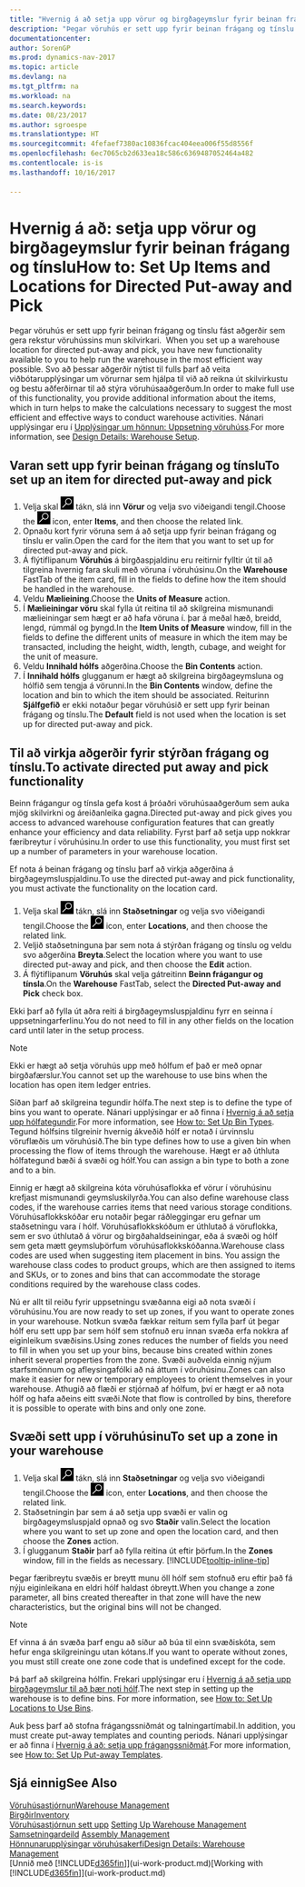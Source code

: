 ```yaml
---
title: "Hvernig á að setja upp vörur og birgðageymslur fyrir beinan frágang og tínslu"
description: "Þegar vöruhús er sett upp fyrir beinan frágang og tínslu fást aðgerðir sem gera rekstur vöruhússins mun skilvirkari."
documentationcenter: 
author: SorenGP
ms.prod: dynamics-nav-2017
ms.topic: article
ms.devlang: na
ms.tgt_pltfrm: na
ms.workload: na
ms.search.keywords: 
ms.date: 08/23/2017
ms.author: sgroespe
ms.translationtype: HT
ms.sourcegitcommit: 4fefaef7380ac10836fcac404eea006f55d8556f
ms.openlocfilehash: 6ec7065cb2d633ea18c586c6369487052464a482
ms.contentlocale: is-is
ms.lasthandoff: 10/16/2017

---
```

# <a name="how-to-set-up-items-and-locations-for-directed-put-away-and-pick"></a><span data-ttu-id="6ace6-103">Hvernig á að: setja upp vörur og birgðageymslur fyrir beinan frágang og tínslu</span><span class="sxs-lookup"><span data-stu-id="6ace6-103">How to: Set Up Items and Locations for Directed Put-away and Pick</span></span>
<span data-ttu-id="6ace6-104">Þegar vöruhús er sett upp fyrir beinan frágang og tínslu fást aðgerðir sem gera rekstur vöruhússins mun skilvirkari.  </span><span class="sxs-lookup"><span data-stu-id="6ace6-104">When you set up a warehouse location for directed put-away and pick, you have new functionality available to you to help run the warehouse in the most efficient way possible.</span></span> <span data-ttu-id="6ace6-105">Svo að þessar aðgerðir nýtist til fulls þarf að veita viðbótarupplýsingar um vörurnar sem hjálpa til við að reikna út skilvirkustu og bestu aðferðirnar til að stýra vöruhúsaaðgerðum.</span><span class="sxs-lookup"><span data-stu-id="6ace6-105">In order to make full use of this functionality, you provide additional information about the items, which in turn helps to make the calculations necessary to suggest the most efficient and effective ways to conduct warehouse activities.</span></span> <span data-ttu-id="6ace6-106">Nánari upplýsingar eru í [Upplýsingar um hönnun: Uppsetning vöruhúss](design-details-warehouse-setup.md).</span><span class="sxs-lookup"><span data-stu-id="6ace6-106">For more information, see [Design Details: Warehouse Setup](design-details-warehouse-setup.md).</span></span>

## <a name="to-set-up-an-item-for-directed-put-away-and-pick"></a><span data-ttu-id="6ace6-107">Varan sett upp fyrir beinan frágang og tínslu</span><span class="sxs-lookup"><span data-stu-id="6ace6-107">To set up an item for directed put-away and pick</span></span>  
1.  <span data-ttu-id="6ace6-108">Velja skal ![Leit að síðu eða skýrslu](media/ui-search/search_small.png "Leit að síðu eða skýrslu táknið") tákn, slá inn **Vörur** og velja svo viðeigandi tengil.</span><span class="sxs-lookup"><span data-stu-id="6ace6-108">Choose the ![Search for Page or Report](media/ui-search/search_small.png "Search for Page or Report icon") icon, enter **Items**, and then choose the related link.</span></span>  
2.  <span data-ttu-id="6ace6-109">Opnaðu kort fyrir vöruna sem á að setja upp fyrir beinan frágang og tínslu er valin.</span><span class="sxs-lookup"><span data-stu-id="6ace6-109">Open the card for the item that you want to set up for directed put-away and pick.</span></span>
3. <span data-ttu-id="6ace6-110">Á flýtiflipanum **Vöruhús** á birgðaspjaldinu eru reitirnir fylltir út til að tilgreina hvernig fara skuli með vöruna í vöruhúsinu.</span><span class="sxs-lookup"><span data-stu-id="6ace6-110">On the **Warehouse** FastTab of the item card, fill in the fields to define how the item should be handled in the warehouse.</span></span>  
4.  <span data-ttu-id="6ace6-111">Veldu **Mælieining**.</span><span class="sxs-lookup"><span data-stu-id="6ace6-111">Choose the **Units of Measure** action.</span></span>
5. <span data-ttu-id="6ace6-112">Í **Mælieiningar vöru** skal fylla út reitina til að skilgreina mismunandi mælieiningar sem hægt er að hafa vöruna í. þar á meðal hæð, breidd, lengd, rúmmál og þyngd.</span><span class="sxs-lookup"><span data-stu-id="6ace6-112">In the **Item Units of Measure** window, fill in the fields to define the different units of measure in which the item may be transacted, including the height, width, length, cubage, and weight for the unit of measure.</span></span>
6. <span data-ttu-id="6ace6-113">Veldu **Innihald hólfs** aðgerðina.</span><span class="sxs-lookup"><span data-stu-id="6ace6-113">Choose the **Bin Contents** action.</span></span>
7. <span data-ttu-id="6ace6-114">Í **Innihald hólfs** glugganum er hægt að skilgreina birgðageymsluna og hólfið sem tengja á vörunni.</span><span class="sxs-lookup"><span data-stu-id="6ace6-114">In the **Bin Contents** window, define the location and bin to which the item should be associated.</span></span> <span data-ttu-id="6ace6-115">Reiturinn **Sjálfgefið** er ekki notaður þegar vöruhúsið er sett upp fyrir beinan frágang og tínslu.</span><span class="sxs-lookup"><span data-stu-id="6ace6-115">The **Default** field is not used when the location is set up for directed put-away and pick.</span></span>  

## <a name="to-activate-directed-put-away-and-pick-functionality"></a><span data-ttu-id="6ace6-116">Til að virkja aðgerðir fyrir stýrðan frágang og tínslu.</span><span class="sxs-lookup"><span data-stu-id="6ace6-116">To activate directed put away and pick functionality</span></span>  
<span data-ttu-id="6ace6-117">Beinn frágangur og tínsla gefa kost á þróaðri vöruhúsaaðgerðum sem auka mjög skilvirkni og áreiðanleika gagna.</span><span class="sxs-lookup"><span data-stu-id="6ace6-117">Directed put-away and pick gives you access to advanced warehouse configuration features that can greatly enhance your efficiency and data reliability.</span></span> <span data-ttu-id="6ace6-118">Fyrst þarf að setja upp nokkrar færibreytur í vöruhúsinu.</span><span class="sxs-lookup"><span data-stu-id="6ace6-118">In order to use this functionality, you must first set up a number of parameters in your warehouse location.</span></span>  

<span data-ttu-id="6ace6-119">Ef nota á beinan frágang og tínslu þarf að virkja aðgerðina á birgðageymsluspjaldinu.</span><span class="sxs-lookup"><span data-stu-id="6ace6-119">To use the directed put-away and pick functionality, you must activate the functionality on the location card.</span></span>    
1.  <span data-ttu-id="6ace6-120">Velja skal ![Leit að síðu eða skýrslu](media/ui-search/search_small.png "Leit að síðu eða skýrslu táknið") tákn, slá inn  **Staðsetningar** og velja svo viðeigandi tengil.</span><span class="sxs-lookup"><span data-stu-id="6ace6-120">Choose the ![Search for Page or Report](media/ui-search/search_small.png "Search for Page or Report icon") icon, enter **Locations**, and then choose the related link.</span></span>  
2.  <span data-ttu-id="6ace6-121">Veljið staðsetninguna þar sem nota á stýrðan frágang og tínslu og veldu svo aðgerðina **Breyta**.</span><span class="sxs-lookup"><span data-stu-id="6ace6-121">Select the location where you want to use directed put-away and pick, and then choose the **Edit** action.</span></span>  
3.  <span data-ttu-id="6ace6-122">Á flýtiflipanum **Vöruhús** skal velja gátreitinn **Beinn frágangur og tínsla**.</span><span class="sxs-lookup"><span data-stu-id="6ace6-122">On the **Warehouse** FastTab, select the **Directed Put-away and Pick** check box.</span></span>  

<span data-ttu-id="6ace6-123">Ekki þarf að fylla út aðra reiti á birgðageymsluspjaldinu fyrr en seinna í uppsetningarferlinu.</span><span class="sxs-lookup"><span data-stu-id="6ace6-123">You do not need to fill in any other fields on the location card until later in the setup process.</span></span>  

> [!NOTE]  
>  <span data-ttu-id="6ace6-124">Ekki er hægt að setja vöruhús upp með hólfum ef það er með opnar birgðafærslur.</span><span class="sxs-lookup"><span data-stu-id="6ace6-124">You cannot set up the warehouse to use bins when the location has open item ledger entries.</span></span>  

<span data-ttu-id="6ace6-125">Síðan þarf að skilgreina tegundir hólfa.</span><span class="sxs-lookup"><span data-stu-id="6ace6-125">The next step is to define the type of bins you want to operate.</span></span> <span data-ttu-id="6ace6-126">Nánari upplýsingar er að finna í [Hvernig á að setja upp hólfategundir](warehouse-how-to-set-up-bin-types.md).</span><span class="sxs-lookup"><span data-stu-id="6ace6-126">For more information, see [How to: Set Up Bin Types](warehouse-how-to-set-up-bin-types.md).</span></span> <span data-ttu-id="6ace6-127">Tegund hólfsins tilgreinir hvernig ákveðið hólf er notað í úrvinnslu vöruflæðis um vöruhúsið.</span><span class="sxs-lookup"><span data-stu-id="6ace6-127">The bin type defines how to use a given bin when processing the flow of items through the warehouse.</span></span> <span data-ttu-id="6ace6-128">Hægt er að úthluta hólfategund bæði á svæði og hólf.</span><span class="sxs-lookup"><span data-stu-id="6ace6-128">You can assign a bin type to both a zone and to a bin.</span></span>  

<span data-ttu-id="6ace6-129">Einnig er hægt að skilgreina kóta vöruhúsaflokka ef vörur í vöruhúsinu krefjast mismunandi geymsluskilyrða.</span><span class="sxs-lookup"><span data-stu-id="6ace6-129">You can also define warehouse class codes, if the warehouse carries items that need various storage conditions.</span></span> <span data-ttu-id="6ace6-130">Vöruhúsaflokkskóðar eru notaðir þegar ráðleggingar eru gefnar um staðsetningu vara í hólf. Vöruhúsaflokkskóðum er úthlutað á vöruflokka, sem er svo úthlutað á vörur og birgðahaldseiningar, eða á svæði og hólf sem geta mætt geymsluþörfum vöruhúsaflokkskóðanna.</span><span class="sxs-lookup"><span data-stu-id="6ace6-130">Warehouse class codes are used when suggesting item placement in bins. You assign the warehouse class codes to product groups, which are then assigned to items and SKUs, or to zones and bins that can accommodate the storage conditions required by the warehouse class codes.</span></span>  

<span data-ttu-id="6ace6-131">Nú er allt til reiðu fyrir uppsetningu svæðanna eigi að nota svæði í vöruhúsinu.</span><span class="sxs-lookup"><span data-stu-id="6ace6-131">You are now ready to set up zones, if you want to operate zones in your warehouse.</span></span> <span data-ttu-id="6ace6-132">Notkun svæða fækkar reitum sem fylla þarf út þegar hólf eru sett upp þar sem hólf sem stofnuð eru innan svæða erfa nokkra af eiginleikum svæðisins.</span><span class="sxs-lookup"><span data-stu-id="6ace6-132">Using zones reduces the number of fields you need to fill in when you set up your bins, because bins created within zones inherit several properties from the zone.</span></span> <span data-ttu-id="6ace6-133">Svæði auðvelda einnig nýjum starfsmönnum og afleysingafólki að ná áttum í vöruhúsinu.</span><span class="sxs-lookup"><span data-stu-id="6ace6-133">Zones can also make it easier for new or temporary employees to orient themselves in your warehouse.</span></span> <span data-ttu-id="6ace6-134">Athugið að flæði er stjórnað af hólfum, því er hægt er að nota hólf og hafa aðeins eitt svæði.</span><span class="sxs-lookup"><span data-stu-id="6ace6-134">Note that flow is controlled by bins, therefore it is possible to operate with bins and only one zone.</span></span>  

## <a name="to-set-up-a-zone-in-your-warehouse"></a><span data-ttu-id="6ace6-135">Svæði sett upp í vöruhúsinu</span><span class="sxs-lookup"><span data-stu-id="6ace6-135">To set up a zone in your warehouse</span></span>  
1.  <span data-ttu-id="6ace6-136">Velja skal ![Leit að síðu eða skýrslu](media/ui-search/search_small.png "Leit að síðu eða skýrslu táknið") tákn, slá inn  **Staðsetningar** og velja svo viðeigandi tengil.</span><span class="sxs-lookup"><span data-stu-id="6ace6-136">Choose the ![Search for Page or Report](media/ui-search/search_small.png "Search for Page or Report icon") icon, enter **Locations**, and then choose the related link.</span></span>  
2.  <span data-ttu-id="6ace6-137">Staðsetningin þar sem á að setja upp svæði er valin og birgðageymsluspjald opnað og svo **Staðir** valin.</span><span class="sxs-lookup"><span data-stu-id="6ace6-137">Select the location where you want to set up zone and open the location card, and then choose the **Zones** action.</span></span>  
3.  <span data-ttu-id="6ace6-138">Í glugganum **Staðir** þarf að fylla reitina út eftir þörfum.</span><span class="sxs-lookup"><span data-stu-id="6ace6-138">In the **Zones** window, fill in the fields as necessary.</span></span> [!INCLUDE[tooltip-inline-tip](includes/tooltip-inline-tip_md.md)]  

<span data-ttu-id="6ace6-139">Þegar færibreytu svæðis er breytt munu öll hólf sem stofnuð eru eftir það fá nýju eiginleikana en eldri hólf haldast óbreytt.</span><span class="sxs-lookup"><span data-stu-id="6ace6-139">When you change a zone parameter, all bins created thereafter in that zone will have the new characteristics, but the original bins will not be changed.</span></span>  

> [!NOTE]  
>  <span data-ttu-id="6ace6-140">Ef vinna á án svæða þarf engu að síður að búa til einn svæðiskóta, sem hefur enga skilgreiningu utan kótans.</span><span class="sxs-lookup"><span data-stu-id="6ace6-140">If you want to operate without zones, you must still create one zone code that is undefined except for the code.</span></span>  

<span data-ttu-id="6ace6-141">Þá þarf að skilgreina hólfin. Frekari upplýsingar eru í [Hvernig á að setja upp birgðageymslur til að þær noti hólf](warehouse-how-to-set-up-locations-to-use-bins.md).</span><span class="sxs-lookup"><span data-stu-id="6ace6-141">The next step in setting up the warehouse is to define bins. For more information, see [How to: Set Up Locations to Use Bins](warehouse-how-to-set-up-locations-to-use-bins.md).</span></span>  

<span data-ttu-id="6ace6-142">Auk þess þarf að stofna frágangssniðmát og talningartímabil.</span><span class="sxs-lookup"><span data-stu-id="6ace6-142">In addition, you must create put-away templates and counting periods.</span></span> <span data-ttu-id="6ace6-143">Nánari upplýsingar er að finna í [Hvernig á að: setja upp frágangssniðmát](warehouse-how-to-set-up-put-away-templates.md).</span><span class="sxs-lookup"><span data-stu-id="6ace6-143">For more information, see [How to: Set Up Put-away Templates](warehouse-how-to-set-up-put-away-templates.md).</span></span>  

## <a name="see-also"></a><span data-ttu-id="6ace6-144">Sjá einnig</span><span class="sxs-lookup"><span data-stu-id="6ace6-144">See Also</span></span>  
[<span data-ttu-id="6ace6-145">Vöruhúsastjórnun</span><span class="sxs-lookup"><span data-stu-id="6ace6-145">Warehouse Management</span></span>](warehouse-manage-warehouse.md)  
[<span data-ttu-id="6ace6-146">Birgðir</span><span class="sxs-lookup"><span data-stu-id="6ace6-146">Inventory</span></span>](inventory-manage-inventory.md)  
<span data-ttu-id="6ace6-147">[Vöruhúsastjórnun sett upp](warehouse-setup-warehouse.md)   </span><span class="sxs-lookup"><span data-stu-id="6ace6-147">[Setting Up Warehouse Management](warehouse-setup-warehouse.md)   </span></span>  
<span data-ttu-id="6ace6-148">[Samsetningardeild](assembly-assemble-items.md)  </span><span class="sxs-lookup"><span data-stu-id="6ace6-148">[Assembly Management](assembly-assemble-items.md)  </span></span>  
[<span data-ttu-id="6ace6-149">Hönnunarupplýsingar vöruhúsakerfi</span><span class="sxs-lookup"><span data-stu-id="6ace6-149">Design Details: Warehouse Management</span></span>](design-details-warehouse-management.md)  
<span data-ttu-id="6ace6-150">[Unnið með [!INCLUDE[d365fin](includes/d365fin_md.md)]](ui-work-product.md)</span><span class="sxs-lookup"><span data-stu-id="6ace6-150">[Working with [!INCLUDE[d365fin](includes/d365fin_md.md)]](ui-work-product.md)</span></span>  

